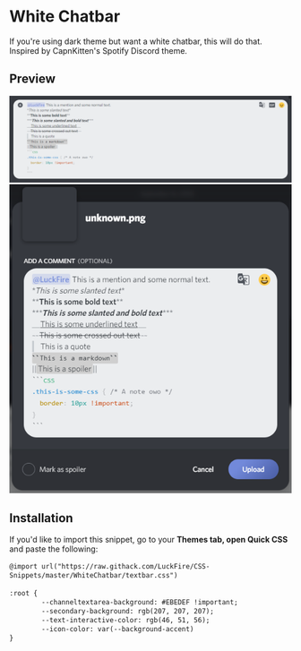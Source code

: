 # White Chatbar
If you're using dark theme but want a white chatbar, this will do that. Inspired by CapnKitten's Spotify Discord theme.

## Preview
![Preview](https://raw.githubusercontent.com/LuckFire/CSS-Snippets/master/!%20Previews/WhiteChatbar1.png)  
![Preview](https://raw.githubusercontent.com/LuckFire/CSS-Snippets/master/!%20Previews/WhiteChatbar2.png)

## Installation
If you'd like to import this snippet, go to your **Themes tab, open Quick CSS** and paste the following:

    @import url("https://raw.githack.com/LuckFire/CSS-Snippets/master/WhiteChatbar/textbar.css")
    
    :root {
            --channeltextarea-background: #EBEDEF !important;
            --secondary-background: rgb(207, 207, 207);
            --text-interactive-color: rgb(46, 51, 56); 
            --icon-color: var(--background-accent)
    }
